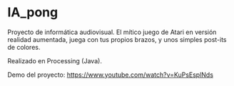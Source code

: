 # IA_pong

Proyecto de informática audiovisual. El mítico juego de Atari en versión realidad aumentada, juega con tus propios brazos, y unos simples post-its de colores.

Realizado en Processing (Java).

Demo del proyecto: https://www.youtube.com/watch?v=KuPsEsplNds
